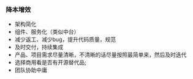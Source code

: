 ### 降本增效
* 架构简化
* 组件、服务化（类似中台）
* 减少返工、减少bug，提升代码质量，规范
* 及时交付，持续集成
* 产品、项目需求尽量清晰，不清晰的话尽量按照最简单来，然后及时迭代
* 选择商用看是否有开源替代品;
* 团队协助中庸